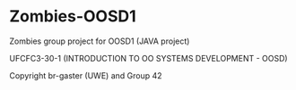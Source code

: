 # Zombies-OOSD1
Zombies group project for OOSD1 (JAVA project)

UFCFC3-30-1	(INTRODUCTION TO OO SYSTEMS DEVELOPMENT - OOSD)

Copyright br-gaster (UWE) and Group 42
